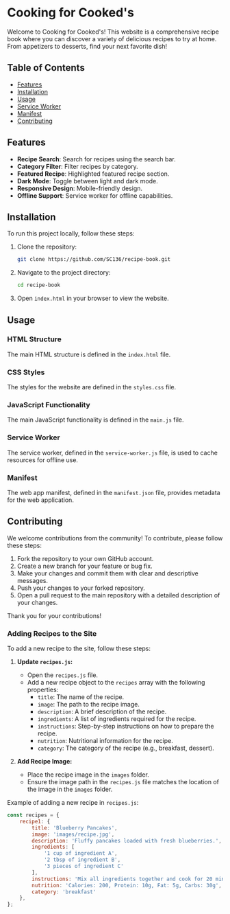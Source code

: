 # Cooking for Cooked's

Welcome to Cooking for Cooked's! This website is a comprehensive recipe book where you can discover a variety of delicious recipes to try at home. From appetizers to desserts, find your next favorite dish!

## Table of Contents

- [Features](#features)
- [Installation](#installation)
- [Usage](#usage)
- [Service Worker](#service-worker)
- [Manifest](#manifest)
- [Contributing](#contributing)

## Features

- **Recipe Search**: Search for recipes using the search bar.
- **Category Filter**: Filter recipes by category.
- **Featured Recipe**: Highlighted featured recipe section.
- **Dark Mode**: Toggle between light and dark mode.
- **Responsive Design**: Mobile-friendly design.
- **Offline Support**: Service worker for offline capabilities.

## Installation

To run this project locally, follow these steps:

1. Clone the repository:

   ```sh
   git clone https://github.com/SC136/recipe-book.git
   ```

2. Navigate to the project directory:

   ```sh
   cd recipe-book
   ```

3. Open `index.html` in your browser to view the website.

## Usage

### HTML Structure

The main HTML structure is defined in the `index.html` file.

### CSS Styles

The styles for the website are defined in the `styles.css` file.

### JavaScript Functionality

The main JavaScript functionality is defined in the `main.js` file.

### Service Worker

The service worker, defined in the `service-worker.js` file, is used to cache resources for offline use.

### Manifest

The web app manifest, defined in the `manifest.json` file, provides metadata for the web application.

## Contributing

We welcome contributions from the community! To contribute, please follow these steps:

1. Fork the repository to your own GitHub account.
2. Create a new branch for your feature or bug fix.
3. Make your changes and commit them with clear and descriptive messages.
4. Push your changes to your forked repository.
5. Open a pull request to the main repository with a detailed description of your changes.

Thank you for your contributions!

### Adding Recipes to the Site

To add a new recipe to the site, follow these steps:

1. **Update `recipes.js`:**

   - Open the `recipes.js` file.
   - Add a new recipe object to the `recipes` array with the following properties:
     - `title`: The name of the recipe.
     - `image`: The path to the recipe image.
     - `description`: A brief description of the recipe.
     - `ingredients`: A list of ingredients required for the recipe.
     - `instructions`: Step-by-step instructions on how to prepare the recipe.
     - `nutrition`: Nutritional information for the recipe.
     - `category`: The category of the recipe (e.g., breakfast, dessert).

2. **Add Recipe Image:**
   - Place the recipe image in the `images` folder.
   - Ensure the image path in the `recipes.js` file matches the location of the image in the `images` folder.

Example of adding a new recipe in `recipes.js`:

```javascript
const recipes = {
    recipe1: {
        title: 'Blueberry Pancakes',
        image: 'images/recipe.jpg',
        description: 'Fluffy pancakes loaded with fresh blueberries.',
        ingredients: [
            '1 cup of ingredient A',
            '2 tbsp of ingredient B',
            '3 pieces of ingredient C'
        ],
        instructions: 'Mix all ingredients together and cook for 20 minutes.',
        nutrition: 'Calories: 200, Protein: 10g, Fat: 5g, Carbs: 30g',
        category: 'breakfast'
    },
};
```
